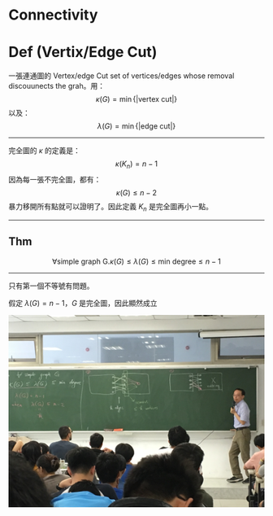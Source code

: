 # Connectivity

# Def (Vertix/Edge Cut)

一張連通圖的 Vertex/edge Cut set of vertices/edges whose removal discouunects the grah。用：
$$
\kappa(G) = \min\{|\text{vertex cut}|\}
$$
以及：
$$
\lambda(G) = \min\{|\text{edge cut}|\}
$$

---

完全圖的 $\kappa$ 的定義是：
$$
\kappa(K_n) = n - 1
$$
因為每一張不完全圖，都有：
$$
\kappa(G) \leq n - 2
$$
暴力移開所有點就可以證明了。因此定義 $K_n$ 是完全圖再小一點。

---

## Thm

$$
\forall \text{simple graph G}.\kappa(G) \leq \lambda(G) \leq \text{min degree} \leq n-1
$$

---

只有第一個不等號有問題。

假定 $\lambda(G) = n - 1$，$G$ 是完全圖，因此顯然成立

![IMG_4127](.Connectivity.assets/IMG_4127.JPG)